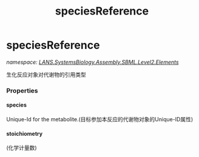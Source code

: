 ﻿---
title: speciesReference
---

# speciesReference
_namespace: [LANS.SystemsBiology.Assembly.SBML.Level2.Elements](N-LANS.SystemsBiology.Assembly.SBML.Level2.Elements.html)_

生化反应对象对代谢物的引用类型



### Properties

#### species
Unique-Id for the metabolite.(目标参加本反应的代谢物对象的Unique-ID属性)
#### stoichiometry
(化学计量数)


